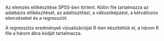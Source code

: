 Az elemzés előkészítése SPSS-ben történt.
Külön file tartalmazza az adatbázis előkészítését, az adattisztítást, a változóképzést, a kétváltozós elemzéseket és a regressziót.

A regressziós eredmények vizualizációját R-ben készítettük el, a három R file a három ábra kódját tartalmazza. 
